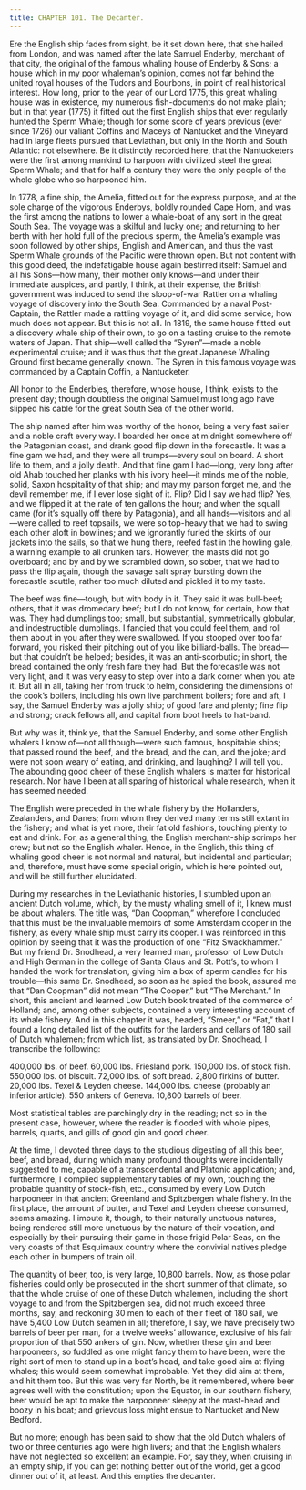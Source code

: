 ```yaml
---
title: CHAPTER 101. The Decanter.
---
```


Ere the English ship fades from sight, be it set down here, that she hailed from London, and was named after the late Samuel Enderby, merchant of that city, the original of the famous whaling house of Enderby & Sons; a house which in my poor whaleman’s opinion, comes not far behind the united royal houses of the Tudors and Bourbons, in point of real historical interest. How long, prior to the year of our Lord 1775, this great whaling house was in existence, my numerous fish-documents do not make plain; but in that year (1775) it fitted out the first English ships that ever regularly hunted the Sperm Whale; though for some score of years previous (ever since 1726) our valiant Coffins and Maceys of Nantucket and the Vineyard had in large fleets pursued that Leviathan, but only in the North and South Atlantic: not elsewhere. Be it distinctly recorded here, that the Nantucketers were the first among mankind to harpoon with civilized steel the great Sperm Whale; and that for half a century they were the only people of the whole globe who so harpooned him.

In 1778, a fine ship, the Amelia, fitted out for the express purpose, and at the sole charge of the vigorous Enderbys, boldly rounded Cape Horn, and was the first among the nations to lower a whale-boat of any sort in the great South Sea. The voyage was a skilful and lucky one; and returning to her berth with her hold full of the precious sperm, the Amelia’s example was soon followed by other ships, English and American, and thus the vast Sperm Whale grounds of the Pacific were thrown open. But not content with this good deed, the indefatigable house again bestirred itself: Samuel and all his Sons—how many, their mother only knows—and under their immediate auspices, and partly, I think, at their expense, the British government was induced to send the sloop-of-war Rattler on a whaling voyage of discovery into the South Sea. Commanded by a naval Post-Captain, the Rattler made a rattling voyage of it, and did some service; how much does not appear. But this is not all. In 1819, the same house fitted out a discovery whale ship of their own, to go on a tasting cruise to the remote waters of Japan. That ship—well called the “Syren”—made a noble experimental cruise; and it was thus that the great Japanese Whaling Ground first became generally known. The Syren in this famous voyage was commanded by a Captain Coffin, a Nantucketer.

All honor to the Enderbies, therefore, whose house, I think, exists to the present day; though doubtless the original Samuel must long ago have slipped his cable for the great South Sea of the other world.

The ship named after him was worthy of the honor, being a very fast sailer and a noble craft every way. I boarded her once at midnight somewhere off the Patagonian coast, and drank good flip down in the forecastle. It was a fine gam we had, and they were all trumps—every soul on board. A short life to them, and a jolly death. And that fine gam I had—long, very long after old Ahab touched her planks with his ivory heel—it minds me of the noble, solid, Saxon hospitality of that ship; and may my parson forget me, and the devil remember me, if I ever lose sight of it. Flip? Did I say we had flip? Yes, and we flipped it at the rate of ten gallons the hour; and when the squall came (for it’s squally off there by Patagonia), and all hands—visitors and all—were called to reef topsails, we were so top-heavy that we had to swing each other aloft in bowlines; and we ignorantly furled the skirts of our jackets into the sails, so that we hung there, reefed fast in the howling gale, a warning example to all drunken tars. However, the masts did not go overboard; and by and by we scrambled down, so sober, that we had to pass the flip again, though the savage salt spray bursting down the forecastle scuttle, rather too much diluted and pickled it to my taste.

The beef was fine—tough, but with body in it. They said it was bull-beef; others, that it was dromedary beef; but I do not know, for certain, how that was. They had dumplings too; small, but substantial, symmetrically globular, and indestructible dumplings. I fancied that you could feel them, and roll them about in you after they were swallowed. If you stooped over too far forward, you risked their pitching out of you like billiard-balls. The bread—but that couldn’t be helped; besides, it was an anti-scorbutic; in short, the bread contained the only fresh fare they had. But the forecastle was not very light, and it was very easy to step over into a dark corner when you ate it. But all in all, taking her from truck to helm, considering the dimensions of the cook’s boilers, including his own live parchment boilers; fore and aft, I say, the Samuel Enderby was a jolly ship; of good fare and plenty; fine flip and strong; crack fellows all, and capital from boot heels to hat-band.

But why was it, think ye, that the Samuel Enderby, and some other English whalers I know of—not all though—were such famous, hospitable ships; that passed round the beef, and the bread, and the can, and the joke; and were not soon weary of eating, and drinking, and laughing? I will tell you. The abounding good cheer of these English whalers is matter for historical research. Nor have I been at all sparing of historical whale research, when it has seemed needed.

The English were preceded in the whale fishery by the Hollanders, Zealanders, and Danes; from whom they derived many terms still extant in the fishery; and what is yet more, their fat old fashions, touching plenty to eat and drink. For, as a general thing, the English merchant-ship scrimps her crew; but not so the English whaler. Hence, in the English, this thing of whaling good cheer is not normal and natural, but incidental and particular; and, therefore, must have some special origin, which is here pointed out, and will be still further elucidated.

During my researches in the Leviathanic histories, I stumbled upon an ancient Dutch volume, which, by the musty whaling smell of it, I knew must be about whalers. The title was, “Dan Coopman,” wherefore I concluded that this must be the invaluable memoirs of some Amsterdam cooper in the fishery, as every whale ship must carry its cooper. I was reinforced in this opinion by seeing that it was the production of one “Fitz Swackhammer.” But my friend Dr. Snodhead, a very learned man, professor of Low Dutch and High German in the college of Santa Claus and St. Pott’s, to whom I handed the work for translation, giving him a box of sperm candles for his trouble—this same Dr. Snodhead, so soon as he spied the book, assured me that “Dan Coopman” did not mean “The Cooper,” but “The Merchant.” In short, this ancient and learned Low Dutch book treated of the commerce of Holland; and, among other subjects, contained a very interesting account of its whale fishery. And in this chapter it was, headed, “Smeer,” or “Fat,” that I found a long detailed list of the outfits for the larders and cellars of 180 sail of Dutch whalemen; from which list, as translated by Dr. Snodhead, I transcribe the following:

400,000 lbs. of beef. 60,000 lbs. Friesland pork. 150,000 lbs. of stock fish. 550,000 lbs. of biscuit. 72,000 lbs. of soft bread. 2,800 firkins of butter. 20,000 lbs. Texel & Leyden cheese. 144,000 lbs. cheese (probably an inferior article). 550 ankers of Geneva. 10,800 barrels of beer.

Most statistical tables are parchingly dry in the reading; not so in the present case, however, where the reader is flooded with whole pipes, barrels, quarts, and gills of good gin and good cheer.

At the time, I devoted three days to the studious digesting of all this beer, beef, and bread, during which many profound thoughts were incidentally suggested to me, capable of a transcendental and Platonic application; and, furthermore, I compiled supplementary tables of my own, touching the probable quantity of stock-fish, etc., consumed by every Low Dutch harpooneer in that ancient Greenland and Spitzbergen whale fishery. In the first place, the amount of butter, and Texel and Leyden cheese consumed, seems amazing. I impute it, though, to their naturally unctuous natures, being rendered still more unctuous by the nature of their vocation, and especially by their pursuing their game in those frigid Polar Seas, on the very coasts of that Esquimaux country where the convivial natives pledge each other in bumpers of train oil.

The quantity of beer, too, is very large, 10,800 barrels. Now, as those polar fisheries could only be prosecuted in the short summer of that climate, so that the whole cruise of one of these Dutch whalemen, including the short voyage to and from the Spitzbergen sea, did not much exceed three months, say, and reckoning 30 men to each of their fleet of 180 sail, we have 5,400 Low Dutch seamen in all; therefore, I say, we have precisely two barrels of beer per man, for a twelve weeks’ allowance, exclusive of his fair proportion of that 550 ankers of gin. Now, whether these gin and beer harpooneers, so fuddled as one might fancy them to have been, were the right sort of men to stand up in a boat’s head, and take good aim at flying whales; this would seem somewhat improbable. Yet they did aim at them, and hit them too. But this was very far North, be it remembered, where beer agrees well with the constitution; upon the Equator, in our southern fishery, beer would be apt to make the harpooneer sleepy at the mast-head and boozy in his boat; and grievous loss might ensue to Nantucket and New Bedford.

But no more; enough has been said to show that the old Dutch whalers of two or three centuries ago were high livers; and that the English whalers have not neglected so excellent an example. For, say they, when cruising in an empty ship, if you can get nothing better out of the world, get a good dinner out of it, at least. And this empties the decanter.